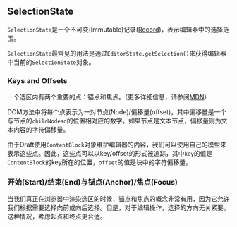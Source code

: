 ## SelectionState

`SelectionState`是一个不可变\(Immutable\)记录\([Record](http://facebook.github.io/immutable-js/docs/#/Record/Record)\)，表示编辑器中的选择范围。

`SelectionState`最常见的用法是通过`EditorState.getSelection()`来获得编辑器中当前的`SelectionState`对象。

### Keys and Offsets

一个选区内有两个重要的点：锚点和焦点。（更多详细信息，请参阅[MDN](https://developer.mozilla.org/en-US/docs/Web/API/Selection#Glossary)）

DOM方法中将每个点表示为一对节点\(Node\)/偏移量\(offset\)，其中偏移量是一个与节点的`childNodesd`的位置相对应的数字。如果节点是文本节点，偏移量则为文本内容的字符偏移量。

由于Draft使用`ContentBlock`对象维护编辑器的内容，我们可以使用自己的模型来表示这些点。因此，这些点可以以key/offset的形式被追踪，其中`key`的值是`ContentBlock`的key所在的位置，`offset`的值是块中的字符偏移量。

### 开始\(Start\)/结束\(End\)与锚点\(Anchor\)/焦点\(Focus\)

当我们真正在浏览器中渲染选区的时候，锚点和焦点的概念非常有用，因为它允许我们根据需要选择向前或向后选择。但是，对于编辑操作，选择的方向无关紧要。这种情况，考虑起点和终点更合适。



